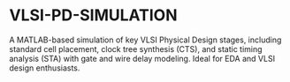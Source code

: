 # VLSI-PD-SIMULATION
A MATLAB-based simulation of key VLSI Physical Design stages, including standard cell placement, clock tree synthesis (CTS), and static timing analysis (STA) with gate and wire delay modeling. Ideal for EDA and VLSI design enthusiasts.
